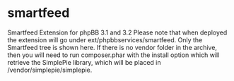 # smartfeed
Smartfeed Extension for phpBB 3.1 and 3.2
Please note that when deployed the extension will go under ext/phpbbservices/smartfeed. Only the Smartfeed tree is shown here.
If there is no vendor folder in the archive, then you will need to run composer.phar with the install option which will 
retrieve the SimplePie library, which will be placed in /vendor/simplepie/simplepie.